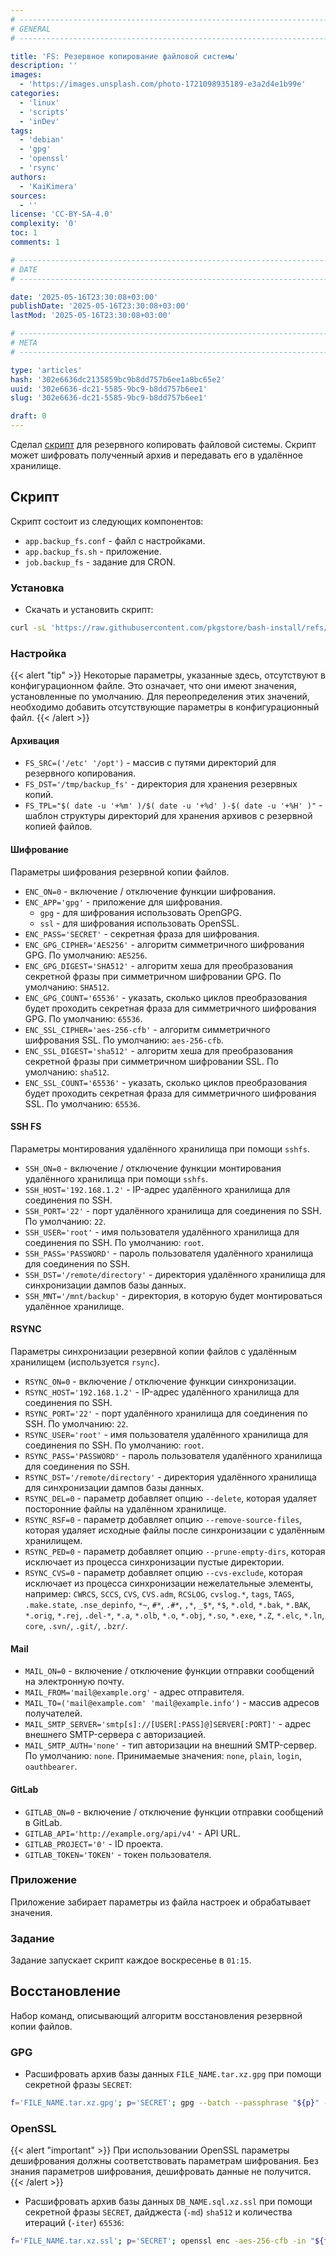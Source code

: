 ```yaml
---
# -------------------------------------------------------------------------------------------------------------------- #
# GENERAL
# -------------------------------------------------------------------------------------------------------------------- #

title: 'FS: Резервное копирование файловой системы'
description: ''
images:
  - 'https://images.unsplash.com/photo-1721098935189-e3a2d4e1b99e'
categories:
  - 'linux'
  - 'scripts'
  - 'inDev'
tags:
  - 'debian'
  - 'gpg'
  - 'openssl'
  - 'rsync'
authors:
  - 'KaiKimera'
sources:
  - ''
license: 'CC-BY-SA-4.0'
complexity: '0'
toc: 1
comments: 1

# -------------------------------------------------------------------------------------------------------------------- #
# DATE
# -------------------------------------------------------------------------------------------------------------------- #

date: '2025-05-16T23:30:08+03:00'
publishDate: '2025-05-16T23:30:08+03:00'
lastMod: '2025-05-16T23:30:08+03:00'

# -------------------------------------------------------------------------------------------------------------------- #
# META
# -------------------------------------------------------------------------------------------------------------------- #

type: 'articles'
hash: '302e6636dc2135859bc9b8dd757b6ee1a8bc65e2'
uuid: '302e6636-dc21-5585-9bc9-b8dd757b6ee1'
slug: '302e6636-dc21-5585-9bc9-b8dd757b6ee1'

draft: 0
---
```


Сделал [скрипт](https://github.com/pkgstore/bash-backup-fs) для резервного копировать файловой системы. Скрипт может шифровать полученный архив и передавать его в удалённое хранилище.

<!--more-->

## Скрипт

Скрипт состоит из следующих компонентов:

- `app.backup_fs.conf` - файл с настройками.
- `app.backup_fs.sh` - приложение.
- `job.backup_fs` - задание для CRON.

### Установка

- Скачать и установить скрипт:

```bash
curl -sL 'https://raw.githubusercontent.com/pkgstore/bash-install/refs/heads/main/install.sh' | bash -s -- '/root/apps/backup' 'bash-backup-fs' 'main'
```

### Настройка

{{< alert "tip" >}}
Некоторые параметры, указанные здесь, отсутствуют в конфигурационном файле. Это означает, что они имеют значения, установленные по умолчанию. Для переопределения этих значений, необходимо добавить отсутствующие параметры в конфигурационный файл.
{{< /alert >}}

#### Архивация

- `FS_SRC=('/etc' '/opt')` - массив с путями директорий для резервного копирования.
- `FS_DST='/tmp/backup_fs'` - директория для хранения резервных копий.
- `FS_TPL="$( date -u '+%m' )/$( date -u '+%d' )-$( date -u '+%H' )"` - шаблон структуры директорий для хранения архивов с резервной копией файлов.

#### Шифрование

Параметры шифрования резервной копии файлов.

- `ENC_ON=0` - включение / отключение функции шифрования.
- `ENC_APP='gpg'` - приложение для шифрования.
  - `gpg` - для шифрования использовать OpenGPG.
  - `ssl` - для шифрования использовать OpenSSL.
- `ENC_PASS='SECRET'` - секретная фраза для шифрования.
- `ENC_GPG_CIPHER='AES256'` - алгоритм симметричного шифрования GPG. По умолчанию: `AES256`.
- `ENC_GPG_DIGEST='SHA512'` - алгоритм хеша для преобразования секретной фразы при симметричном шифровании GPG. По умолчанию: `SHA512`.
- `ENC_GPG_COUNT='65536'` - указать, сколько циклов преобразования будет проходить секретная фраза для симметричного шифрования GPG. По умолчанию: `65536`.
- `ENC_SSL_CIPHER='aes-256-cfb'` - алгоритм симметричного шифрования SSL. По умолчанию: `aes-256-cfb`.
- `ENC_SSL_DIGEST='sha512'` - алгоритм хеша для преобразования секретной фразы при симметричном шифровании SSL. По умолчанию: `sha512`.
- `ENC_SSL_COUNT='65536'` - указать, сколько циклов преобразования будет проходить секретная фраза для симметричного шифрования SSL. По умолчанию: `65536`.

#### SSH FS

Параметры монтирования удалённого хранилища при помощи `sshfs`.

- `SSH_ON=0` - включение / отключение функции монтирования удалённого хранилища при помощи `sshfs`.
- `SSH_HOST='192.168.1.2'` - IP-адрес удалённого хранилища для соединения по SSH.
- `SSH_PORT='22'` - порт удалённого хранилища для соединения по SSH. По умолчанию: `22`.
- `SSH_USER='root'` - имя пользователя удалённого хранилища для соединения по SSH. По умолчанию: `root`.
- `SSH_PASS='PASSWORD'` - пароль пользователя удалённого хранилища для соединения по SSH.
- `SSH_DST='/remote/directory'` - директория удалённого хранилища для синхронизации дампов базы данных.
- `SSH_MNT='/mnt/backup'` - директория, в которую будет монтироваться удалённое хранилище.

#### RSYNC

Параметры синхронизации резервной копии файлов с удалённым хранилищем (используется `rsync`).

- `RSYNC_ON=0` - включение / отключение функции синхронизации.
- `RSYNC_HOST='192.168.1.2'` - IP-адрес удалённого хранилища для соединения по SSH.
- `RSYNC_PORT='22'` - порт удалённого хранилища для соединения по SSH. По умолчанию: `22`.
- `RSYNC_USER='root'` - имя пользователя удалённого хранилища для соединения по SSH. По умолчанию: `root`.
- `RSYNC_PASS='PASSWORD'` - пароль пользователя удалённого хранилища для соединения по SSH.
- `RSYNC_DST='/remote/directory'` - директория удалённого хранилища для синхронизации дампов базы данных.
- `RSYNC_DEL=0` - параметр добавляет опцию `--delete`, которая удаляет посторонние файлы на удалённом хранилище.
- `RSYNC_RSF=0` - параметр добавляет опцию `--remove-source-files`, которая удаляет исходные файлы после синхронизации с удалённым хранилищем.
- `RSYNC_PED=0` - параметр добавляет опцию `--prune-empty-dirs`, которая исключает из процесса синхронизации пустые директории.
- `RSYNC_CVS=0` - параметр добавляет опцию `--cvs-exclude`, которая исключает из процесса синхронизации нежелательные элементы, например: `CWRCS`, `SCCS`, `CVS`, `CVS.adm`, `RCSLOG`, `cvslog.*`, `tags`, `TAGS`, `.make.state`, `.nse_depinfo`, `*~`, `#*`, `.#*`, `,*`, `_$*`, `*$`, `*.old`, `*.bak`, `*.BAK`, `*.orig`, `*.rej`, `.del-*`, `*.a`, `*.olb`, `*.o`, `*.obj`, `*.so`, `*.exe`, `*.Z`, `*.elc`, `*.ln`, `core`, `.svn/`, `.git/`, `.bzr/`.

#### Mail

- `MAIL_ON=0` - включение / отключение функции отправки сообщений на электронную почту.
- `MAIL_FROM='mail@example.org'` - адрес отправителя.
- `MAIL_TO=('mail@example.com' 'mail@example.info')` - массив адресов получателей.
- `MAIL_SMTP_SERVER='smtp[s]://[USER[:PASS]@]SERVER[:PORT]'` - адрес внешнего SMTP-сервера с авторизацией.
- `MAIL_SMTP_AUTH='none'` - тип авторизации на внешний SMTP-сервер. По умолчанию: `none`. Принимаемые значения: `none`, `plain`, `login`, `oauthbearer`.

#### GitLab

- `GITLAB_ON=0` - включение / отключение функции отправки сообщений в GitLab.
- `GITLAB_API='http://example.org/api/v4'` - API URL.
- `GITLAB_PROJECT='0'` - ID проекта.
- `GITLAB_TOKEN='TOKEN'` - токен пользователя.

### Приложение

Приложение забирает параметры из файла настроек и обрабатывает значения.

### Задание

Задание запускает скрипт каждое воскресенье в `01:15`.

## Восстановление

Набор команд, описывающий алгоритм восстановления резервной копии файлов.

### GPG

- Расшифровать архив базы данных `FILE_NAME.tar.xz.gpg` при помощи секретной фразы `SECRET`:

```bash
f='FILE_NAME.tar.xz.gpg'; p='SECRET'; gpg --batch --passphrase "${p}" --output "${f%.*}" --decrypt "${f}"
```

### OpenSSL

{{< alert "important" >}}
При использовании OpenSSL параметры дешифрования должны соответствовать параметрам шифрования. Без знания параметров шифрования, дешифровать данные не получится.
{{< /alert >}}

- Расшифровать архив базы данных `DB_NAME.sql.xz.ssl` при помощи секретной фразы `SECRET`, дайджеста (`-md`) `sha512` и количества итераций (`-iter`) `65536`:

```bash
f='FILE_NAME.tar.xz.ssl'; p='SECRET'; openssl enc -aes-256-cfb -in "${f}" -out "${f%.*}" -pass "pass:${p}" -d -md 'sha512' -iter '65536' -salt -pbkdf2
```
